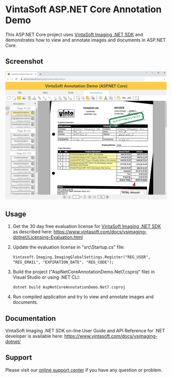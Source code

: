 # VintaSoft ASP.NET Core Annotation Demo

This ASP.NET Core project uses <a href="https://www.vintasoft.com/vsimaging-dotnet-index.html">VintaSoft Imaging .NET SDK</a> and demonstrates how to view and annotate images and documents in ASP.NET Core.


## Screenshot
<img src="vintasoft-aspnet.core-annotation-demo.png" alt="VintaSoft ASP.NET Core Annotation Demo">


## Usage
1. Get the 30 day free evaluation license for <a href="https://www.vintasoft.com/vsimaging-dotnet-index.html" target="_blank">VintaSoft Imaging .NET SDK</a> as described here: <a href="https://www.vintasoft.com/docs/vsimaging-dotnet/Licensing-Evaluation.html" target="_blank">https://www.vintasoft.com/docs/vsimaging-dotnet/Licensing-Evaluation.html</a>

2. Update the evaluation license in "src\Startup.cs" file:
   ```
   Vintasoft.Imaging.ImagingGlobalSettings.Register("REG_USER", "REG_EMAIL", "EXPIRATION_DATE", "REG_CODE");
   ```

3. Build the project ("AspNetCoreAnnotationDemo.Net7.csproj" file) in Visual Studio or using .NET CLI:
   ```
   dotnet build AspNetCoreAnnotationDemo.Net7.csproj
   ```

4. Run compiled application and try to view and annotate images and documents.


## Documentation
VintaSoft Imaging .NET SDK on-line User Guide and API Reference for .NET developer is available here: https://www.vintasoft.com/docs/vsimaging-dotnet/


## Support
Please visit our <a href="https://myaccount.vintasoft.com/">online support center</a> if you have any question or problem.

